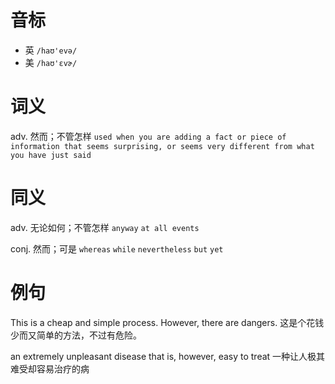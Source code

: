 # 音标

- 英 `/haʊ'evə/`
- 美 `/haʊ'ɛvɚ/`

# 词义

adv. 然而；不管怎样
`used when you are adding a fact or piece of information that seems surprising, or seems very different from what you have just said`

# 同义

adv. 无论如何；不管怎样
`anyway` `at all events`

conj. 然而；可是
`whereas` `while` `nevertheless` `but` `yet`

# 例句

This is a cheap and simple process. However, there are dangers.
这是个花钱少而又简单的方法，不过有危险。

an extremely unpleasant disease that is, however, easy to treat
一种让人极其难受却容易治疗的病


